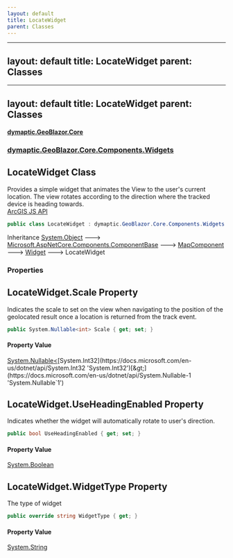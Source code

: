 ```yaml
---
layout: default
title: LocateWidget
parent: Classes
---
```

---
layout: default
title: LocateWidget
parent: Classes
---
---
layout: default
title: LocateWidget
parent: Classes
---
#### [dymaptic.GeoBlazor.Core](index.html 'index')
### [dymaptic.GeoBlazor.Core.Components.Widgets](index.html#dymaptic.GeoBlazor.Core.Components.Widgets 'dymaptic.GeoBlazor.Core.Components.Widgets')

## LocateWidget Class

Provides a simple widget that animates the View to the user's current location. The view rotates according to the direction where the tracked device is heading towards.  
<a target="_blank" href="https://developers.arcgis.com/javascript/latest/api-reference/esri-widgets-Locate.html">ArcGIS JS API</a>

```csharp
public class LocateWidget : dymaptic.GeoBlazor.Core.Components.Widgets.Widget
```

Inheritance [System.Object](https://docs.microsoft.com/en-us/dotnet/api/System.Object 'System.Object') &#129106; [Microsoft.AspNetCore.Components.ComponentBase](https://docs.microsoft.com/en-us/dotnet/api/Microsoft.AspNetCore.Components.ComponentBase 'Microsoft.AspNetCore.Components.ComponentBase') &#129106; [MapComponent](dymaptic.GeoBlazor.Core.Components.MapComponent.html 'dymaptic.GeoBlazor.Core.Components.MapComponent') &#129106; [Widget](dymaptic.GeoBlazor.Core.Components.Widgets.Widget.html 'dymaptic.GeoBlazor.Core.Components.Widgets.Widget') &#129106; LocateWidget
### Properties

<a name='dymaptic.GeoBlazor.Core.Components.Widgets.LocateWidget.Scale'></a>

## LocateWidget.Scale Property

Indicates the scale to set on the view when navigating to the position of the geolocated result once a location is returned from the track event.

```csharp
public System.Nullable<int> Scale { get; set; }
```

#### Property Value
[System.Nullable&lt;](https://docs.microsoft.com/en-us/dotnet/api/System.Nullable-1 'System.Nullable`1')[System.Int32](https://docs.microsoft.com/en-us/dotnet/api/System.Int32 'System.Int32')[&gt;](https://docs.microsoft.com/en-us/dotnet/api/System.Nullable-1 'System.Nullable`1')

<a name='dymaptic.GeoBlazor.Core.Components.Widgets.LocateWidget.UseHeadingEnabled'></a>

## LocateWidget.UseHeadingEnabled Property

Indicates whether the widget will automatically rotate to user's direction.

```csharp
public bool UseHeadingEnabled { get; set; }
```

#### Property Value
[System.Boolean](https://docs.microsoft.com/en-us/dotnet/api/System.Boolean 'System.Boolean')

<a name='dymaptic.GeoBlazor.Core.Components.Widgets.LocateWidget.WidgetType'></a>

## LocateWidget.WidgetType Property

The type of widget

```csharp
public override string WidgetType { get; }
```

#### Property Value
[System.String](https://docs.microsoft.com/en-us/dotnet/api/System.String 'System.String')


